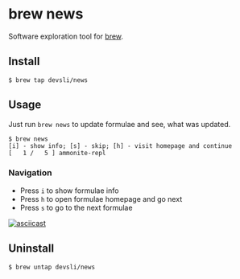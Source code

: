 # brew news

Software exploration tool for [brew](https://github.com/Homebrew/brew/).

## Install

```
$ brew tap devsli/news
```

## Usage

Just run `brew news` to update formulae and see, what was updated.

```
$ brew news
[i] - show info; [s] - skip; [h] - visit homepage and continue
[   1 /   5 ] ammonite-repl
```

### Navigation

* Press `i` to show formulae info
* Press `h` to open formulae homepage and go next
* Press `s` to go to the next formulae

[![asciicast](https://asciinema.org/a/1dj119vinorgrbjuxsmvx4nfb.png)](https://asciinema.org/a/1dj119vinorgrbjuxsmvx4nfb)

## Uninstall

```
$ brew untap devsli/news
```
